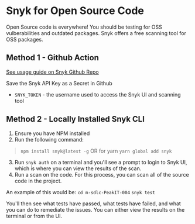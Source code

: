 # Snyk for Open Source Code

Open Source code is everywhere! You should be testing for OSS vulberabilities and outdated packages. Snyk offers a free scanning tool for OSS packages.

## Method 1 - Github Action

[See usage guide on Snyk Github Repo](https://github.com/snyk/actions)

Save the Snyk API Key as a Secret in Github

- `SNYK_TOKEN` - the username used to access the Snyk UI and scanning tool

## Method 2 - Locally Installed Snyk CLI

1. Ensure you have NPM installed
2. Run the following command:
>`npm install snyk@latest -g` OR for yarn `yarn global add snyk`
3. Run `snyk auth` on a terminal and you'll see a prompt to login to Snyk UI, which is where you can view the results of the scan.
4. Run a scan on the code. For this process, you can scan all of the source code in the project.

An example of this would be:
`cd m-sdlc-PeakIT-004`
`snyk test`

You'll then see what tests have passed, what tests have failed, and what you can do to remediate the issues. You can either view the results on the terminal or from the UI.